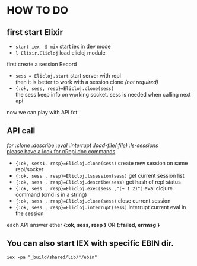 # HOW TO DO 


## first start Elixir  

  * `start iex -S mix`       start iex in dev mode    
  * `l Elixir.Elicloj`           load elicloj module  

  first create a session Record  
  * `sess = Elicloj.start`   start server with repl  
  then it is better to work with a session clone <I>(not required)</I>   
  * `{:ok, sess, resp}=Elicloj.clone(sess)`  
  the sess keep info on working socket. sess is needed when calling next api   

  now we can play with API fct

## API call   
  <i>for  :clone :describe :eval  :interrupt   :load-file(:file)  :ls-sessions</i>   
  [please have a look for nRepl doc commands](https://github.com/clojure/tools.nrepl/blob/master/doc/ops.md)  
  * `{:ok, sess1, resp}=Elicloj.clone(sess)`          create new session on same repl/socket 
  * `{:ok, sess , resp}=Elicloj.lssession(sess)`      get current session list  
  * `{:ok, sess , resp}=Elicloj.describe(sess)`       get hash of repl  status   
  * `{:ok, sess , resp}=Elicloj.exec(sess ,"(+ 1 2)")` eval clojure command (cmd is in a string)  
  * `{:ok, sess , resp}=Elicloj.close(sess)`         close current session  
  * `{:ok, sess , resp}=Elicloj.interrupt(sess)`     interrupt current eval  in the session

  each API answer ether <b>{:ok, sess, resp }</b> OR <b>{:failed, errmsg }</b> 


## You can also start IEX with specific EBIN dir.
  `iex -pa "_build/shared/lib/*/ebin"`
